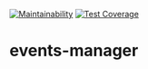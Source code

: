 [![Maintainability](https://api.codeclimate.com/v1/badges/b2da859fe4f6991fd972/maintainability)](https://codeclimate.com/github/Blaize3/events-manager/maintainability)
[![Test Coverage](https://api.codeclimate.com/v1/badges/b2da859fe4f6991fd972/test_coverage)](https://codeclimate.com/github/Blaize3/events-manager/test_coverage)

# events-manager
